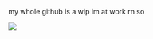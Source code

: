 
my whole github is a wip im at work rn so

<img src="https://komarev.com/ghpvc/?username=germanstare&label= KazandPacketHater-club&color=DFC081&style=water" align="left">



